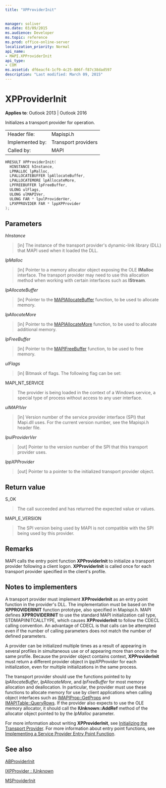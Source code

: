```yaml
---
title: "XPProviderInit"
 
 
manager: soliver
ms.date: 03/09/2015
ms.audience: Developer
ms.topic: reference
ms.prod: office-online-server
localization_priority: Normal
api_name:
- MAPI.XPProviderInit
api_type:
- COM
ms.assetid: df6eacf4-1cf9-4c25-806f-f87c38dad597
description: "Last modified: March 09, 2015"
---
```


# XPProviderInit

  
  
**Applies to**: Outlook 2013 | Outlook 2016 
  
Initializes a transport provider for operation.
  
|||
|:-----|:-----|
|Header file:  <br/> |Mapispi.h  <br/> |
|Implemented by:  <br/> |Transport providers  <br/> |
|Called by:  <br/> |MAPI  <br/> |
   
```cpp
HRESULT XPProviderInit(
  HINSTANCE hInstance,
  LPMALLOC lpMalloc,
  LPALLOCATEBUFFER lpAllocateBuffer,
  LPALLOCATEMORE lpAllocateMore,
  LPFREEBUFFER lpFreeBuffer,
  ULONG ulFlags,
  ULONG ulMAPIVer,
  ULONG FAR * lpulProviderVer,
  LPXPPROVIDER FAR * lppXPProvider
);
```

## Parameters

 _hInstance_
  
> [in] The instance of the transport provider's dynamic-link library (DLL) that MAPI used when it loaded the DLL.
    
 _lpMalloc_
  
> [in] Pointer to a memory allocator object exposing the OLE **IMalloc** interface. The transport provider may need to use this allocation method when working with certain interfaces such as **IStream**. 
    
 _lpAllocateBuffer_
  
> [in] Pointer to the [MAPIAllocateBuffer](mapiallocatebuffer.md) function, to be used to allocate memory. 
    
 _lpAllocateMore_
  
> [in] Pointer to the [MAPIAllocateMore](mapiallocatemore.md) function, to be used to allocate additional memory. 
    
 _lpFreeBuffer_
  
> [in] Pointer to the [MAPIFreeBuffer](mapifreebuffer.md) function, to be used to free memory. 
    
 _ulFlags_
  
> [in] Bitmask of flags. The following flag can be set:
    
MAPI_NT_SERVICE 
  
> The provider is being loaded in the context of a Windows service, a special type of process without access to any user interface. 
    
 _ulMAPIVer_
  
> [in] Version number of the service provider interface (SPI) that Mapi.dll uses. For the current version number, see the Mapispi.h header file. 
    
 _lpulProviderVer_
  
> [out] Pointer to the version number of the SPI that this transport provider uses. 
    
 _lppXPProvider_
  
> [out] Pointer to a pointer to the initialized transport provider object.
    
## Return value

S_OK 
  
> The call succeeded and has returned the expected value or values. 
    
MAPI_E_VERSION 
  
> The SPI version being used by MAPI is not compatible with the SPI being used by this provider.
    
## Remarks

MAPI calls the entry point function **XPProviderInit** to initialize a transport provider following a client logon. **XPProviderInit** is called once for each transport provider specified in the client's profile. 
  
## Notes to implementers

A transport provider must implement **XPProviderInit** as an entry point function in the provider's DLL. The implementation must be based on the **XPPROVIDERINIT** function prototype, also specified in Mapispi.h. MAPI defines **XPPROVIDERINIT** to use the standard MAPI initialization call type, STDMAPIINITCALLTYPE, which causes **XPProviderInit** to follow the CDECL calling convention. An advantage of CDECL is that calls can be attempted even if the number of calling parameters does not match the number of defined parameters. 
  
A provider can be initialized multiple times as a result of appearing in several profiles in simultaneous use or of appearing more than once in the same profile. Because the provider object contains context, **XPProviderInit** must return a different provider object in  _lppXPProvider_ for each initialization, even for multiple initializations in the same process. 
  
The transport provider should use the functions pointed to by  _lpAllocateBuffer_,  _lpAllocateMore_, and  _lpFreeBuffer_ for most memory allocation and deallocation. In particular, the provider must use these functions to allocate memory for use by client applications when calling object interfaces such as [IMAPIProp::GetProps](imapiprop-getprops.md) and [IMAPITable::QueryRows](imapitable-queryrows.md). If the provider also expects to use the OLE memory allocator, it should call the **IUnknown::AddRef** method of the allocator object pointed to by the  _lpMalloc_ parameter. 
  
For more information about writing **XPProviderInit**, see [Initializing the Transport Provider](initializing-the-transport-provider.md). For more information about entry point functions, see [Implementing a Service Provider Entry Point Function](implementing-a-service-provider-entry-point-function.md). 
  
## See also



[ABProviderInit](abproviderinit.md)
  
[IXPProvider : IUnknown](ixpprovideriunknown.md)
  
[MSProviderInit](msproviderinit.md)

